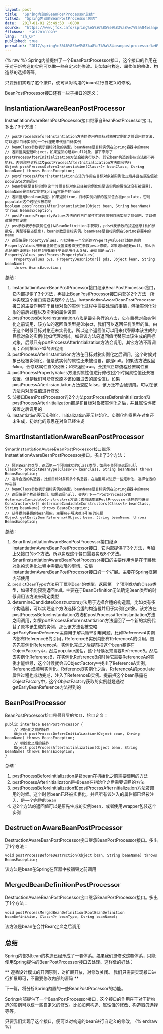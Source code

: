 ```yaml
---
layout: post
title:  "Spring内部的BeanPostProcessor总结"
title2:  "Spring内部的BeanPostProcessor总结"
date:   2017-01-01 23:49:53  +0800
source:  "https://www.jfox.info/spring%e5%86%85%e9%83%a8%e7%9a%84beanpostprocessor%e6%80%bb%e7%bb%93.html"
fileName:  "20170100893"
lang:  "zh_CN"
published: true
permalink: "2017/spring%e5%86%85%e9%83%a8%e7%9a%84beanpostprocessor%e6%80%bb%e7%bb%93.html"
---
```

{% raw %}
Spring内部提供了一个BeanPostProcessor接口，这个接口的作用在于对于新构造的实例可以做一些自定义的修改。比如如何构造、属性值的修改、构造器的选择等等。 

 只要我们实现了这个接口，便可以对构造的bean进行自定义的修改。 

 BeanPostProcessor接口还有一些子接口的定义： 

##  InstantiationAwareBeanPostProcessor 

 InstantiationAwareBeanPostProcessor接口继承自BeanPostProcessor接口。多出了3个方法： 

    // postProcessBeforeInstantiation方法的作用在目标对象被实例化之前调用的方法，可以返回目标实例的一个代理用来代替目标实例
    // beanClass参数表示目标对象的类型，beanName是目标实例在Spring容器中的name
    // 返回值类型是Object，如果返回的是非null对象，接下来除了postProcessAfterInitialization方法会被执行以外，其它bean构造的那些方法都不再执行。否则那些过程以及postProcessAfterInitialization方法都会执行
    Object postProcessBeforeInstantiation(Class<?> beanClass, String beanName) throws BeansException;
    // postProcessAfterInstantiation方法的作用在目标对象被实例化之后并且在属性值被populate之前调用
    // bean参数是目标实例(这个时候目标对象已经被实例化但是该实例的属性还没有被设置)，beanName是目标实例在Spring容器中的name
    // 返回值是boolean类型，如果返回true，目标实例内部的返回值会被populate，否则populate这个过程会被忽视
    boolean postProcessAfterInstantiation(Object bean, String beanName) throws BeansException;
    // postProcessPropertyValues方法的作用在属性中被设置到目标实例之前调用，可以修改属性的设置
    // pvs参数表示参数属性值(从BeanDefinition中获取)，pds代表参数的描述信息(比如参数名，类型等描述信息)，bean参数是目标实例，beanName是目标实例在Spring容器中的name
    // 返回值是PropertyValues，可以使用一个全新的PropertyValues代替原先的PropertyValues用来覆盖属性设置或者直接在参数pvs上修改。如果返回值是null，那么会忽略属性设置这个过程(所有属性不论使用什么注解，最后都是null)
    PropertyValues postProcessPropertyValues(
        PropertyValues pvs, PropertyDescriptor[] pds, Object bean, String beanName)
        throws BeansException;

 总结： 

1.  InstantiationAwareBeanPostProcessor接口继承BeanPostProcessor接口，它内部提供了3个方法，再加上BeanPostProcessor接口内部的2个方法，所以实现这个接口需要实现5个方法。InstantiationAwareBeanPostProcessor接口的主要作用在于目标对象的实例化过程中需要处理的事情，包括实例化对象的前后过程以及实例的属性设置 
2.  postProcessBeforeInstantiation方法是最先执行的方法，它在目标对象实例化之前调用，该方法的返回值类型是Object，我们可以返回任何类型的值。由于这个时候目标对象还未实例化，所以这个返回值可以用来代替原本该生成的目标对象的实例(比如代理对象)。如果该方法的返回值代替原本该生成的目标对象，后续只有postProcessAfterInitialization方法会调用，其它方法不再调用；否则按照正常的流程走 
3.  postProcessAfterInstantiation方法在目标对象实例化之后调用，这个时候对象已经被实例化，但是该实例的属性还未被设置，都是null。如果该方法返回false，会忽略属性值的设置；如果返回true，会按照正常流程设置属性值 
4.  postProcessPropertyValues方法对属性值进行修改(这个时候属性值还未被设置，但是我们可以修改原本该设置进去的属性值)。如果postProcessAfterInstantiation方法返回false，该方法不会被调用。可以在该方法内对属性值进行修改 
5.  父接口BeanPostProcessor的2个方法postProcessBeforeInitialization和postProcessAfterInitialization都是在目标对象被实例化之后，并且属性也被设置之后调用的 
6.  Instantiation表示实例化，Initialization表示初始化。实例化的意思在对象还未生成，初始化的意思在对象已经生成 

##  SmartInstantiationAwareBeanPostProcessor 

 SmartInstantiationAwareBeanPostProcessor接口继承InstantiationAwareBeanPostProcessor接口。多出了3个方法： 

    // 预测Bean的类型，返回第一个预测成功的Class类型，如果不能预测返回null
    Class<?> predictBeanType(Class<?> beanClass, String beanName) throws BeansException;
    // 选择合适的构造器，比如目标对象有多个构造器，在这里可以进行一些定制化，选择合适的构造器
    // beanClass参数表示目标实例的类型，beanName是目标实例在Spring容器中的name
    // 返回值是个构造器数组，如果返回null，会执行下一个PostProcessor的determineCandidateConstructors方法；否则选取该PostProcessor选择的构造器
    Constructor<?>[] determineCandidateConstructors(Class<?> beanClass, String beanName) throws BeansException;
    // 获得提前暴露的bean引用。主要用于解决循环引用的问题
    Object getEarlyBeanReference(Object bean, String beanName) throws BeansException;

 总结： 

1.  SmartInstantiationAwareBeanPostProcessor接口继承InstantiationAwareBeanPostProcessor接口，它内部提供了3个方法，再加上父接口的5个方法，所以实现这个接口需要实现8个方法。SmartInstantiationAwareBeanPostProcessor接口的主要作用也是在于目标对象的实例化过程中需要处理的事情。它是InstantiationAwareBeanPostProcessor接口的一个扩展。主要在Spring框架内部使用 
2.  predictBeanType方法用于预测Bean的类型，返回第一个预测成功的Class类型，如果不能预测返回null。主要在于BeanDefinition无法确定Bean类型的时候调用该方法来确定类型 
3.  determineCandidateConstructors方法用于选择合适的构造器，比如类有多个构造器，可以实现这个方法选择合适的构造器并用于实例化对象。该方法在postProcessBeforeInstantiation方法和postProcessAfterInstantiation方法之间调用，如果postProcessBeforeInstantiation方法返回了一个新的实例代替了原本该生成的实例，那么该方法会被忽略 
4.  getEarlyBeanReference主要用于解决循环引用问题。比如ReferenceA实例内部有ReferenceB的引用，ReferenceB实例内部有ReferenceA的引用。首先先实例化ReferenceA，实例化完成之后提前把这个bean暴露在ObjectFactory中，然后populate属性，这个时候发现需要ReferenceB。然后去实例化ReferenceB，在实例化ReferenceB的时候它需要ReferenceA的实例才能继续，这个时候就会去ObjectFactory中找出了ReferenceA实例，ReferenceB顺利实例化。ReferenceB实例化之后，ReferenceA的populate属性过程也成功完成，注入了ReferenceB实例。提前把这个bean暴露在ObjectFactory中，这个ObjectFactory获取的实例就是通过getEarlyBeanReference方法得到的 

##  BeanPostProcessor 

 BeanPostProcessor接口是最顶层的接口，接口定义： 

    public interface BeanPostProcessor {
        // 初始化之前的操作
        Object postProcessBeforeInitialization(Object bean, String beanName) throws BeansException;
        // 初始化之后的操作
        Object postProcessAfterInitialization(Object bean, String beanName) throws BeansException;
    }

 总结： 

1.  postProcessBeforeInitialization是指bean在初始化之前需要调用的方法 
2.  postProcessAfterInitialization是指bean在初始化之后需要调用的方法 
3.  postProcessBeforeInitialization和postProcessAfterInitialization方法被调用的时候。这个时候bean已经被实例化，并且所有该注入的属性都已经被注入，是一个完整的bean 
4.  这2个方法的返回值可以是原先生成的实例bean，或者使用wrapper包装这个实例 

##  DestructionAwareBeanPostProcessor 

 DestructionAwareBeanPostProcessor接口继承BeanPostProcessor接口。多出了1个方法： 

    void postProcessBeforeDestruction(Object bean, String beanName) throws BeansException;

 该方法是bean在Spring在容器中被销毁之前调用 

##  MergedBeanDefinitionPostProcessor 

 DestructionAwareBeanPostProcessor接口继承BeanPostProcessor接口。多出了1个方法： 

    void postProcessMergedBeanDefinition(RootBeanDefinition beanDefinition, Class<?> beanType, String beanName);

 该方法是bean在合并Bean定义之后调用 

##  总结 

 Spring内部对bean的构造已经形成了一套体系。如果我们想修改这套体系，只能使用Spring提供的BeanPostProcessor接口去处理。这样做的好处： 

** 遵循设计模式的开闭原则，对扩展开放，对修改关闭。 我们只需要实现接口进行扩展即可，不需要修改内部的源码 **

 下一篇，将分析Spring内置的一些BeanPostProcessor的功能。 

 Spring内部提供了一个BeanPostProcessor接口，这个接口的作用在于对于新构造的实例可以做一些自定义的修改。比如如何构造、属性值的修改、构造器的选择等等。 

 只要我们实现了这个接口，便可以对构造的bean进行自定义的修改。
{% endraw %}
